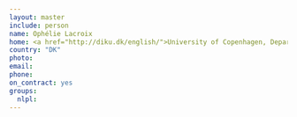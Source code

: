 ```yaml
---
layout: master
include: person
name: Ophélie Lacroix
home: <a href="http://diku.dk/english/">University of Copenhagen, Department of Computer Science</a>
country: "DK"
photo:
email:
phone:
on_contract: yes
groups:
  nlpl:
---
```

